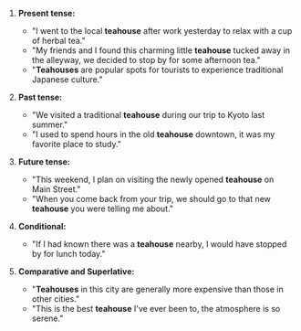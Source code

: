 1. **Present tense:**
   - "I went to the local **teahouse** after work yesterday to relax with a cup of herbal tea."
   - "My friends and I found this charming little **teahouse** tucked away in the alleyway, we decided to stop by for some afternoon tea."
   - "**Teahouses** are popular spots for tourists to experience traditional Japanese culture."

2. **Past tense:**
   - "We visited a traditional **teahouse** during our trip to Kyoto last summer."
   - "I used to spend hours in the old **teahouse** downtown, it was my favorite place to study."

3. **Future tense:**
   - "This weekend, I plan on visiting the newly opened **teahouse** on Main Street."
   - "When you come back from your trip, we should go to that new **teahouse** you were telling me about."

4. **Conditional:**
   - "If I had known there was a **teahouse** nearby, I would have stopped by for lunch today."

5. **Comparative and Superlative:**
   - "**Teahouses** in this city are generally more expensive than those in other cities."
   - "This is the best **teahouse** I've ever been to, the atmosphere is so serene."